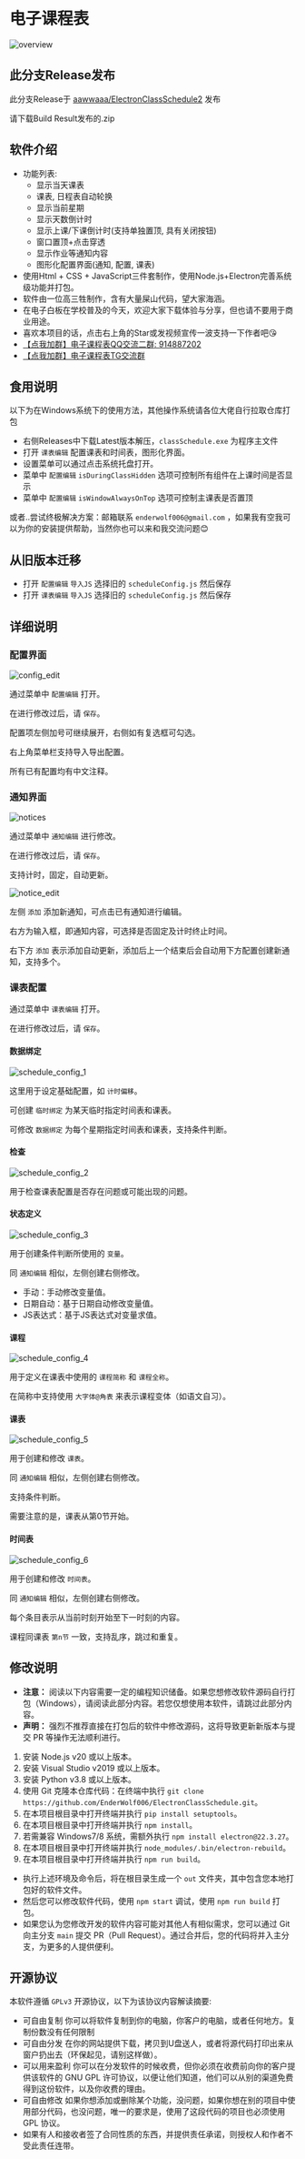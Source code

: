 # 电子课程表

![overview](image/README/overview.png)

## 此分支Release发布

此分支Release于
[aawwaaa/ElectronClassSchedule2](https://github.com/aawwaaa/ElectronClassSchedule2/releases/)
发布

请下载Build Result发布的.zip

## 软件介绍

- 功能列表:
  - 显示当天课表
  - 课表, 日程表自动轮换
  - 显示当前星期
  - 显示天数倒计时
  - 显示上课/下课倒计时(支持单独置顶, 具有关闭按钮)
  - 窗口置顶+点击穿透
  - 显示作业等通知内容
  - 图形化配置界面(通知, 配置, 课表)
- 使用Html + CSS + JavaScript三件套制作，使用Node.js+Electron完善系统级功能并打包。
- 软件由一位高三牲制作，含有大量屎山代码，望大家海涵。
- 在电子白板在学校普及的今天，欢迎大家下载体验与分享，但也请不要用于商业用途。
- 喜欢本项目的话，点击右上角的Star或发视频宣传一波支持一下作者吧😘
- [【点我加群】电子课程表QQ交流二群: 914887202](https://qm.qq.com/cgi-bin/qm/qr?k=SL4_VQ9Zmpch-64RbYhkKbTZ5cNjIZ-N&jump_from=webapi&authKey=kxhiNZcQZwoSC/85e3dPxUsL+kpaLIBmxbrcfRLjSJeH35o0D0a/tHBVYI1as5p1)
- [【点我加群】电子课程表TG交流群](https://t.me/ECSchedule)
## 食用说明
以下为在Windows系统下的使用方法，其他操作系统请各位大佬自行拉取仓库打包

- 右侧Releases中下载Latest版本解压，`classSchedule.exe` 为程序主文件
- 打开 `课表编辑` 配置课表和时间表，图形化界面。
- 设置菜单可以通过点击系统托盘打开。
- 菜单中 `配置编辑` `isDuringClassHidden` 选项可控制所有组件在上课时间是否显示
- 菜单中 `配置编辑` `isWindowAlwaysOnTop` 选项可控制主课表是否置顶

或者..尝试终极解决方案：邮箱联系 `enderwolf006@gmail.com` ，如果我有空我可以为你的安装提供帮助，当然你也可以来和我交流问题😊

## 从旧版本迁移

- 打开 `配置编辑` `导入JS` 选择旧的 `scheduleConfig.js` 然后保存
- 打开 `课表编辑` `导入JS` 选择旧的 `scheduleConfig.js` 然后保存

## 详细说明

### 配置界面

![config_edit](image/README/config_edit.png)

通过菜单中 `配置编辑` 打开。

在进行修改过后，请 `保存`。

配置项左侧加号可继续展开，右侧如有复选框可勾选。

右上角菜单栏支持导入导出配置。

所有已有配置均有中文注释。

### 通知界面

![notices](image/README/notices.png)

通过菜单中 `通知编辑` 进行修改。

在进行修改过后，请 `保存`。

支持计时，固定，自动更新。

![notice_edit](image/README/notice_edit.png)

左侧 `添加` 添加新通知，可点击已有通知进行编辑。

右方为输入框，即通知内容，可选择是否固定及计时终止时间。

右下方 `添加` 表示添加自动更新，添加后上一个结束后会自动用下方配置创建新通知，支持多个。

### 课表配置

通过菜单中 `课表编辑` 打开。

在进行修改过后，请 `保存`。

#### 数据绑定
![schedule_config_1](image/README/schedule_config_1.png)

这里用于设定基础配置，如 `计时偏移`。

可创建 `临时绑定` 为某天临时指定时间表和课表。

可修改 `数据绑定` 为每个星期指定时间表和课表，支持条件判断。

#### 检查
![schedule_config_2](image/README/schedule_config_2.png)

用于检查课表配置是否存在问题或可能出现的问题。

#### 状态定义
![schedule_config_3](image/README/schedule_config_3.png)

用于创建条件判断所使用的 `变量`。

同 `通知编辑` 相似，左侧创建右侧修改。

- 手动：手动修改变量值。
- 日期自动：基于日期自动修改变量值。
- JS表达式：基于JS表达式对变量求值。

#### 课程
![schedule_config_4](image/README/schedule_config_4.png)

用于定义在课表中使用的 `课程简称` 和 `课程全称`。

在简称中支持使用 `大字体@角表` 来表示课程变体（如语文自习）。

#### 课表
![schedule_config_5](image/README/schedule_config_5.png)

用于创建和修改 `课表`。

同 `通知编辑` 相似，左侧创建右侧修改。

支持条件判断。

需要注意的是，课表从第0节开始。

#### 时间表
![schedule_config_6](image/README/schedule_config_6.png)

用于创建和修改 `时间表`。

同 `通知编辑` 相似，左侧创建右侧修改。

每个条目表示从当前时刻开始至下一时刻的内容。

课程同课表 `第n节` 一致，支持乱序，跳过和重复。

## 修改说明
- **注意：** 阅读以下内容需要一定的编程知识储备。如果您想修改软件源码自行打包（Windows），请阅读此部分内容。若您仅想使用本软件，请跳过此部分内容。
- **声明：** 强烈不推荐直接在打包后的软件中修改源码，这将导致更新新版本与提交 PR 等操作无法顺利进行。
1. 安装 Node.js v20 或以上版本。
2. 安装 Visual Studio v2019 或以上版本。
3. 安装 Python v3.8 或以上版本。
4. 使用 Git 克隆本仓库代码：在终端中执行 `git clone https://github.com/EnderWolf006/ElectronClassSchedule.git`。
5. 在本项目根目录中打开终端并执行 `pip install setuptools`。
6. 在本项目根目录中打开终端并执行 `npm install`。
7. 若需兼容 Windows7/8 系统，需额外执行 `npm install electron@22.3.27`。
8. 在本项目根目录中打开终端并执行 `node_modules/.bin/electron-rebuild`。
9. 在本项目根目录中打开终端并执行 `npm run build`。

- 执行上述环境及命令后，将在根目录生成一个 `out` 文件夹，其中包含您本地打包好的软件文件。
- 然后您可以修改软件代码，使用 `npm start` 调试，使用 `npm run build` 打包。
- 如果您认为您修改开发的软件内容可能对其他人有相似需求，您可以通过 Git 向主分支 `main` 提交 PR（Pull Request）。通过合并后，您的代码将并入主分支，为更多的人提供便利。

## 开源协议

本软件遵循 `GPLv3` 开源协议，以下为该协议内容解读摘要:

* 可自由复制 你可以将软件复制到你的电脑，你客户的电脑，或者任何地方。复制份数没有任何限制
* 可自由分发 在你的网站提供下载，拷贝到U盘送人，或者将源代码打印出来从窗户扔出去（环保起见，请别这样做）。
* 可以用来盈利 你可以在分发软件的时候收费，但你必须在收费前向你的客户提供该软件的 GNU GPL 许可协议，以便让他们知道，他们可以从别的渠道免费得到这份软件，以及你收费的理由。
* 可自由修改 如果你想添加或删除某个功能，没问题，如果你想在别的项目中使用部分代码，也没问题，唯一的要求是，使用了这段代码的项目也必须使用 GPL 协议。
* 如果有人和接收者签了合同性质的东西，并提供责任承诺，则授权人和作者不受此责任连带。
